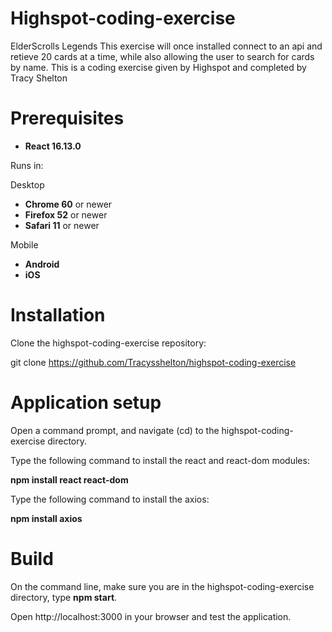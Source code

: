 # Highspot-coding-exercise
ElderScrolls Legends
This exercise will once installed connect to an api and retieve 20 cards at a time, while also allowing the user to search for cards by name.
This is a coding exercise given by Highspot and completed by Tracy Shelton

# Prerequisites

- **React 16.13.0**

Runs in:

Desktop
- **Chrome 60** or newer
- **Firefox 52** or newer
- **Safari 11** or newer

Mobile
- **Android**
- **iOS**

# Installation
Clone the highspot-coding-exercise repository:

git clone https://github.com/Tracysshelton/highspot-coding-exercise

# Application setup
Open a command prompt, and navigate (cd) to the highspot-coding-exercise directory.

Type the following command to install the react and react-dom modules:

**npm install react react-dom**

Type the following command to install the axios:

**npm install axios**

# Build
On the command line, make sure you are in the highspot-coding-exercise directory, type **npm start**.

Open http://localhost:3000 in your browser and test the application.
